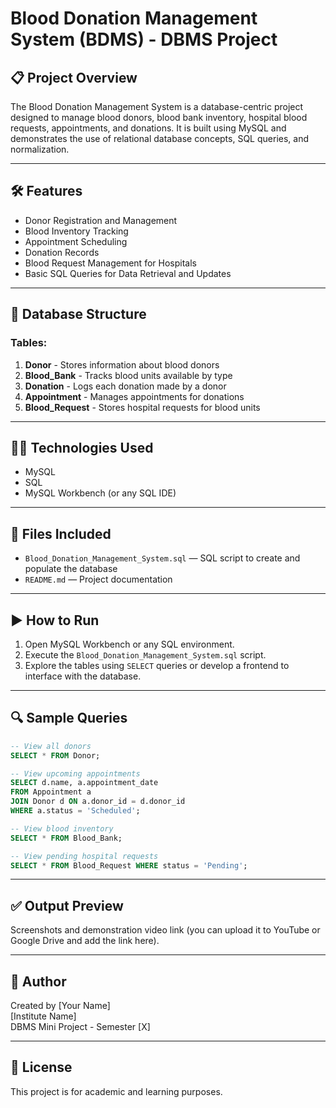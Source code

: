 
# Blood Donation Management System (BDMS) - DBMS Project

## 📋 Project Overview

The Blood Donation Management System is a database-centric project designed to manage blood donors, blood bank inventory, hospital blood requests, appointments, and donations. It is built using MySQL and demonstrates the use of relational database concepts, SQL queries, and normalization.

---

## 🛠️ Features

- Donor Registration and Management
- Blood Inventory Tracking
- Appointment Scheduling
- Donation Records
- Blood Request Management for Hospitals
- Basic SQL Queries for Data Retrieval and Updates

---

## 🧱 Database Structure

### Tables:

1. **Donor** - Stores information about blood donors
2. **Blood_Bank** - Tracks blood units available by type
3. **Donation** - Logs each donation made by a donor
4. **Appointment** - Manages appointments for donations
5. **Blood_Request** - Stores hospital requests for blood units

---

## 🧑‍💻 Technologies Used

- MySQL
- SQL
- MySQL Workbench (or any SQL IDE)

---

## 📂 Files Included

- `Blood_Donation_Management_System.sql` — SQL script to create and populate the database
- `README.md` — Project documentation

---

## ▶️ How to Run

1. Open MySQL Workbench or any SQL environment.
2. Execute the `Blood_Donation_Management_System.sql` script.
3. Explore the tables using `SELECT` queries or develop a frontend to interface with the database.

---

## 🔍 Sample Queries

```sql
-- View all donors
SELECT * FROM Donor;

-- View upcoming appointments
SELECT d.name, a.appointment_date
FROM Appointment a
JOIN Donor d ON a.donor_id = d.donor_id
WHERE a.status = 'Scheduled';

-- View blood inventory
SELECT * FROM Blood_Bank;

-- View pending hospital requests
SELECT * FROM Blood_Request WHERE status = 'Pending';
```

---

## ✅ Output Preview

Screenshots and demonstration video link (you can upload it to YouTube or Google Drive and add the link here).

---

## 📌 Author

Created by [Your Name]  
[Institute Name]  
DBMS Mini Project - Semester [X]

---

## 📜 License

This project is for academic and learning purposes.
